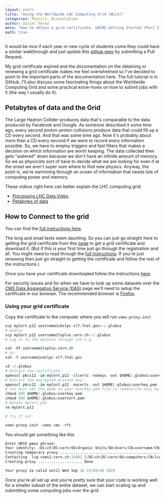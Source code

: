 ```yaml
---
layout: posts
title: "Using the Worldwide LHC Computing Grid (WLCG)"
categories: Physics, Dissertation
author: Uzziel Perez
meta: "How to obtain a grid certificate. UACMS Getting Started (Part II)"
math: true
---
```


It would be nice if each year or new cycle of students come they could have a similar walkthrough and just update this [github repo](https://github.com/uzzielperez/UACMS-Getting-Started) by submitting a Pull Request.

My grid certificate expired and the documentation on the obtaining or renewing a grid certificate makes me feel overwhelmed so I've decided to point to the important parts of the documentation here. The full tutorial is in GitHub. I'll also discuss some fascinating things about the Worldwide Computing Grid and some practical know-hows on how to submit jobs with it (the way I usually do it).

## Petabytes of data and the Grid

The Large Hadron Collider produces data that's comparable to the data produced by Facebook and Google. As someone described it some time ago, every second proton-proton collisions produce data that could fill up a CD every second. And that was some time ago. Now it's probably about more than a CD every second if we were to record every information possible. So, we have to employ triggers and fast filters that makes a decision on which information are worth keeping. The data collected then gets "watered" down because we don't have an infinite amount of memory. So we as physicists sort of have to decide what we are looking for even if at the onset we aren't super sure where to find new physics. Anyway, the point is, we're swimming through an ocean of information that needs lots of computing power and memory.

These videos right here can better explain the LHC computing grid:

 - [Processing LHC Data Video](https://www.youtube.com/watch?v=jDC3-QSiLB4)
 - [Petabytes of data](https://www.youtube.com/watch?v=0mgXNgD3JFU)

## How to Connect to the grid

You can find the [full instructions here](https://twiki.cern.ch/twiki/bin/view/CMSPublic/WorkBookStartingGrid#ObtainingCert).

The long and small texts seem daunting. So you can just go straight here to getting the grid certificate from this [page](https://ca.cern.ch/ca/user/MyCertificates.aspx) to get a grid certificate and download it. (But if this is your first time just go through the registration and all. You might need to read through the [full instructions](https://twiki.cern.ch/twiki/bin/view/CMSPublic/WorkBookStartingGrid#ObtainingCert). If you're just renewing then just go straight to getting the certificate and follow the rest of the instructions.)

Once you have your certificate downloaded follow the instructions [here](https://ca.cern.ch/ca/Help/?kbid=024010).

For security issues and for when we have to look up some datasets over the [CMS Data Aggregation Service (DAS)](https://cmsweb.cern.ch/das/) page we'll need to setup the certificate in our browser. The recommended browser is [Firefox](https://ca.cern.ch/ca/Help/?kbid=040111
).

### Using your grid certificate
Copy the certificate to the computer where you will run `voms-proxy-init`

```python
scp myCert.p12 username@cmslpc-sl7.fnal.gov:~/.globus
# and/or
scp myCert.p12 username@lxplus.cern.ch:~/.globus
# Log in to the machine through ssh e.g.

ssh -XY username@lxplus.cern.ch
# or
ssh -Y username@cmslpc-sl7.fnal.gov

cd ~/.globus
# Extract the certificate:
openssl pkcs12 -in myCert.p12 -clcerts -nokeys -out $HOME/.globus/usercert.pem
# Extract the encrypted private key:
openssl pkcs12 -in myCert.p12 -nocerts -out $HOME/.globus/userkey.pem
# You must set the mode on your userkey.pem file to read/write only by the owner, otherwise voms-proxy-init will not use it:
chmod 600 $HOME/.globus/userkey.pem
chmod 600 $HOME/.globus/usercert.pem
# Delete myCert.p12
rm myCert.p12

# Try it out:

voms-proxy-init -voms cms -rfc
```

You should get something like this

```python
Enter GRID pass phrase:
Your identity: /DC=ch/DC=cern/OU=Organic Units/OU=Users/CN=username/CN=78323/CN=User Name Here
Creating temporary proxy ...................................................................... Done
Contacting  lcg-voms2.cern.ch:15002 [/DC=ch/DC=cern/OU=computers/CN=lcg-voms2.cern.ch] "cms" Done
Creating proxy .................... Done

Your proxy is valid until Wed Sep 16 23:00:40 2020
```

Once you're all set up and you're pretty sure that your code is working well for a smaller subset of the entire dataset, we can start scaling up and submitting some computing jobs over the grid.
